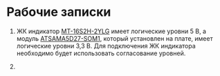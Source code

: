 # Рабочие записки

1. ЖК индикатор <a href="http://www.melt.com.ru/shop/mt-16s2h-2ylg.html">MT-16S2H-2YLG</a> имеет логические уровни 5 В, а модуль <a href="https://www.microchip.com/en-us/product/ATSAMA5D27-SOM1">ATSAMA5D27-SOM1</a>, который установлен на плате, имеет логические уровни 3,3 В. Для подключения ЖК индикатора необходимо будет использовать согласование уровней.  

2. 